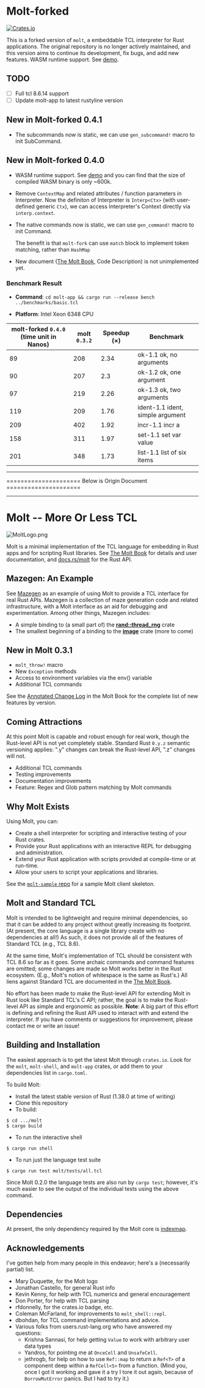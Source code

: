 # Molt-forked

[![Crates.io](https://img.shields.io/crates/v/molt-forked.svg)](https://crates.io/crates/molt-forked)

This is a forked version of `molt`, a embeddable TCL interpreter for Rust applications. The original repository is no longer actively maintained, and this version aims to continue its development, fix bugs, and add new features. WASM runtime support. See [demo](https://zao111222333.github.io/molt-forked/demo/).

## TODO

+ [ ] Full tcl 8.6.14 support
+ [ ] Update molt-app to latest rustyline version

## New in Molt-forked 0.4.1

* The subcommands now is static, we can use `gen_subcommand!` macro to init SubCommand.

## New in Molt-forked 0.4.0

* WASM runtime support. See [demo](https://zao111222333.github.io/molt-forked/demo/) and you can find that the size of compiled WASM binary is only ~600k.
* Remove `ContextMap` and related attributes / function parameters in Interpreter. Now the definiton of Interpreter is `Interp<Ctx>` (with user-defined generic `Ctx`), we can access Interpreter's Context directly via `interp.context`.
* The native commands now is static, we can use `gen_command!` macro to init Command.
  
  The benefit is that `molt-fork` can use `match` block to implement token matching, rather than `HashMap`
* New document ([The Molt Book](https://zao111222333.github.io/molt-forked), Code Description) is not unimplemented yet.

### Benchmark Result

+ **Command**: `cd molt-app && cargo run --release bench ../benchmarks/basic.tcl`

+ **Platform**: Intel Xeon 6348 CPU

| molt-forked `0.4.0` (time unit in Nanos) | molt `0.3.2` | Speedup (×) | Benchmark                        |
| ---------------------------------------- | ------------ | ----------- | -------------------------------- |
| 89                                       | 208          | 2.34        | ok-1.1 ok, no arguments          |
| 90                                       | 207          | 2.3         | ok-1.2 ok, one argument          |
| 97                                       | 219          | 2.26        | ok-1.3 ok, two arguments         |
| 119                                      | 209          | 1.76        | ident-1.1 ident, simple argument |
| 209                                      | 402          | 1.92        | incr-1.1 incr a                  |
| 158                                      | 311          | 1.97        | set-1.1 set var value            |
| 201                                      | 348          | 1.73        | list-1.1 list of six items       |

---

===================== Below is Origin Document =====================

---

# Molt -- More Or Less TCL
![MoltLogo.png](MoltLogo.png)

Molt is a minimal implementation of the TCL language for embedding in Rust apps and for
scripting Rust libraries.  See [The Molt Book](https://zao111222333.github.io/molt-forked) for details
and user documentation, and [docs.rs/molt](https://docs.rs/molt-forked) for the Rust API.

## Mazegen: An Example

See [Mazegen](https://github.com/wduquette/mazegen) as an example of using Molt to provide
a TCL interface for real Rust APIs.  Mazegen is a collection of maze generation code and
related infrastructure, with a Molt interface as an aid for debugging and
experimentation.  Among other things, Mazegen includes:

* A simple binding to (a small part of) the
  [**rand::thread_rng**](https://crates.io/crates/rand) crate
* The smallest beginning of a binding to the [**image**](https://crates.io/crates/image) crate
  (more to come)

## New in Molt 0.3.1

* `molt_throw!` macro
* New `Exception` methods
* Access to environment variables via the env() variable
* Additional TCL commands

See the
[Annotated Change Log](https://wduquette.github.io/molt/changes.md) in the Molt Book for
the complete list of new features by version.

## Coming Attractions

At this point Molt is capable and robust enough for real work, though the Rust-level API is
not yet completely stable.  Standard Rust `0.y.z` semantic versioning applies: ".y" changes
can break the Rust-level API, ".z" changes will not.

*   Additional TCL commands
*   Testing improvements
*   Documentation improvements
*   Feature: Regex and Glob pattern matching by Molt commands

## Why Molt Exists

Using Molt, you can:

*   Create a shell interpreter for scripting and interactive testing of your Rust crates.
*   Provide your Rust applications with an interactive REPL for debugging and
    administration.
*   Extend your Rust application with scripts provided at compile-time or at run-time.
*   Allow your users to script your applications and libraries.

See the [`molt-sample` repo](https://github.com/wduquette/molt-sample) for a sample Molt client
skeleton.

## Molt and Standard TCL

Molt is intended to be lightweight and require minimal dependencies, so that it can be added
to any project without greatly increasing its footprint.  (At present, the core
language is a single library create with no dependencies at all!)  As such, it does not provide
all of the features of Standard TCL (e.g., TCL 8.6).

At the same time, Molt's implementation of TCL should be consistent with TCL 8.6 so far as it
goes.  Some archaic commands and command features are omitted; some changes
are made so Molt works better in the Rust ecosystem. (E.g., Molt's notion of whitespace is
the same as Rust's.) All liens against Standard TCL are documented in
the [The Molt Book](https://zao111222333.github.io/molt-forked).

No effort has been made to make the Rust-level API for extending Molt in Rust look like
Standard TCL's C API; rather, the goal is to make the Rust-level API as simple and ergonomic
as possible. **Note**: A big part of this effort is defining and refining the Rust API used
to interact with and extend the interpreter. If you have comments or suggestions for
improvement, please contact me or write an issue!

## Building and Installation

The easiest approach is to get the latest Molt through `crates.io`.  Look for the
`molt`, `molt-shell`, and `molt-app` crates, or add them to your dependencies list
in `cargo.toml`.

To build Molt:

*   Install the latest stable version of Rust (1.38.0 at time of writing)
*   Clone this repository
*   To build:

```
$ cd .../molt
$ cargo build
```

* To run the interactive shell

```
$ cargo run shell
```

* To run just the language test suite

```
$ cargo run test molt/tests/all.tcl
```

Since Molt 0.2.0 the language tests are also run by `cargo test`; however, it's much easier to
see the output of the individual tests using the above command.

## Dependencies

At present, the only dependency required by the Molt core is
[indexmap](https://docs.rs/indexmap/1.3.0/indexmap/).

## Acknowledgements

I've gotten help from many people in this endeavor; here's a (necessarily partial) list.

* Mary Duquette, for the Molt logo
* Jonathan Castello, for general Rust info
* Kevin Kenny, for help with TCL numerics and general encouragement
* Don Porter, for help with TCL parsing
* rfdonnelly, for the crates.io badge, etc.
* Coleman McFarland, for improvements to `molt_shell::repl`.
* dbohdan, for TCL command implementations and advice.
* Various folks from users.rust-lang.org who have answered my questions:
    * Krishna Sannasi, for help getting `Value` to work with arbitrary user data types
    * Yandros, for pointing me at `OnceCell` and `UnsafeCell`.
    * jethrogb, for help on how to use `Ref::map` to return a `Ref<T>` of a component deep within
      a `RefCell<S>` from a function.  (Mind you, once I got it working and gave it a try I
      tore it out again, because of `BorrowMutError` panics.  But I had to try it.)
